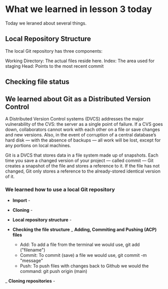 # What we learned in lesson 3 today
Today we leraned about several things.

## Local Repository Structure

The local Git repository has three components:

Working Directory: The actual files reside here.
Index: The area used for staging
Head: Points to the most recent commit

## Checking file status


## We learned about Git as a Distributed Version Control
A Distributed Version Control systems (DVCS) addresses the major vulnerability of the CVS: the server as a single point of failure. If a CVS goes down, collaborators cannot work with each other on a file or save changes and new versions. Also, in the event of corruption of a central database’s hard disk — with the absence of backups — all work will be lost, except for any portions on local machines.

Git is a DVCS that stores data in a file system made up of snapshots. Each time you save a changed version of your project — called commit — Git creates a snapshot of the file and stores a reference to it. If the file has not changed, Git only stores a reference to the already-stored identical version of it.

  ### We learned how to use a local Git repository
  
  - **Import** - 
  - **Cloning** - 
  - **Local repository structure** - 
  - **Checking the file structure**
  _ **Adding, Commiting and Pushing (ACP) files**
  
    - Add: To add a file from the terminal we would use, git add ("filename")
    - Commit: To commit (save) a file we would use, git commit -m "message"
    - Push: To push files with changes back to Github we would the command: git push origin (main)
    
  _ **Cloning repositories** - 
  
